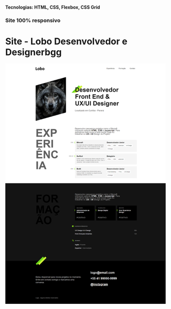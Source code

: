 <h4>Tecnologias: HTML, CSS, Flexbox, CSS Grid</h4>
<h3>Site 100% responsivo</h3>

# Site - Lobo Desenvolvedor e Designerbgg
<img src="https://github.com/dieegobs/Lobo---Desenvolvedor-e-Designer/blob/main/img/lobo.png?raw=true"/>
